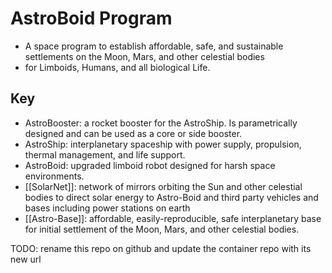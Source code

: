 # AstroBoid Program

- A space program to establish affordable, safe, and sustainable settlements on the Moon, Mars, and other celestial bodies
- for Limboids, Humans, and all biological Life.

## Key 

- AstroBooster: a rocket booster for the AstroShip. Is parametrically designed and can be used as a core or side booster.
- AstroShip: interplanetary spaceship with power supply, propulsion, thermal management, and life support.
- AstroBoid: upgraded limboid robot designed for harsh space environments.
- [[SolarNet]]: network of mirrors orbiting the Sun and other celestial bodies to direct solar energy to Astro-Boid and third party vehicles and bases including power stations on earth
- [[Astro-Base]]: affordable, easily-reproducible, safe interplanetary base for initial settlement of the Moon, Mars, and other celestial bodies.

TODO: rename this repo on github and update the container repo with its new url